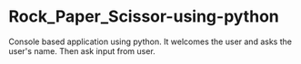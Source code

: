 # Rock_Paper_Scissor-using-python

Console based application using python. It welcomes the user and asks the user's name. Then ask input from user.
